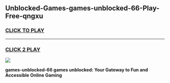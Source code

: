 
## Unblocked-Games-games-unblocked-66-Play-Free-qngxu
<h3>
<a href="https://premium76.site?title=games-unblocked-66&ref=21A">CLICK TO PLAY</a></h3>
<hr>

<h3>
<a href="https://premium76.site?title=games-unblocked-66&ref=21A">CLICK 2 PLAY</a>
  
</h3>

<a href="https://premium76.site?title=games-unblocked-66&ref=21A"><img src="https://clearcache.store/games.png"></a>


**games-unblocked-66 games unblocked: Your Gateway to Fun and Accessible Online Gaming**
